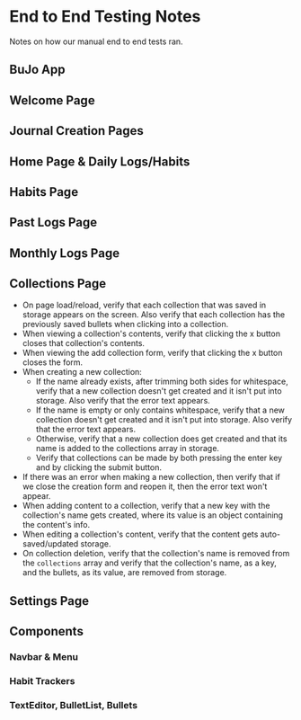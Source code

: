 # End to End Testing Notes

Notes on how our manual end to end tests ran.


## BuJo App



## Welcome Page


## Journal Creation Pages


## Home Page & Daily Logs/Habits




## Habits Page



## Past Logs Page



## Monthly Logs Page



## Collections Page
- On page load/reload, verify that each collection that was saved in storage appears on the screen. Also verify that each collection has the previously saved bullets when clicking into a collection.  
- When viewing a collection's contents, verify that clicking the x button closes that collection's contents.
- When viewing the add collection form, verify that clicking the x button closes the form.  
- When creating a new collection:  
    - If the name already exists, after trimming both sides for whitespace, verify that a new collection doesn't get created and it isn't put into storage. Also verify that the error text appears.  
    - If the name is empty or only contains whitespace, verify that a new collection doesn't get created and it isn't put into storage. Also verify that the error text appears.  
    - Otherwise, verify that a new collection does get created and that its name is added to the collections array in storage.  
    - Verify that collections can be made by both pressing the enter key and by clicking the submit button.  
- If there was an error when making a new collection, then verify that if we close the creation form and reopen it, then the error text won't appear.
- When adding content to a collection, verify that a new key with the collection's name gets created, where its value is an object containing the content's info.  
- When editing a collection's content, verify that the content gets auto-saved/updated storage.  
- On collection deletion, verify that the collection's name is removed from the `collections` array and verify that the collection's name, as a key, and the bullets, as its value, are removed from storage.  

## Settings Page




## Components


### Navbar & Menu



### Habit Trackers


### TextEditor, BulletList, Bullets



